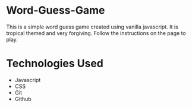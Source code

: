 # Word-Guess-Game

This is a simple word guess game created using vanilla javascript.  It is tropical themed and very forgiving.  Follow the instructions on the page to play.

# Technologies Used

- Javascript
- CSS
- Git
- Github
